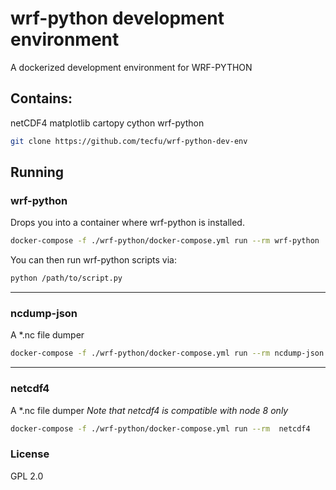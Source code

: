 # wrf-python development environment

A dockerized development environment for WRF-PYTHON

Contains:
---
netCDF4 
matplotlib 
cartopy
cython
wrf-python 


```bash
git clone https://github.com/tecfu/wrf-python-dev-env
```

## Running

### wrf-python

Drops you into a container where wrf-python is installed.

```bash
docker-compose -f ./wrf-python/docker-compose.yml run --rm wrf-python
```

You can then run wrf-python scripts via:

```bash
python /path/to/script.py
```

---

### ncdump-json
A \*.nc file dumper

```bash
docker-compose -f ./wrf-python/docker-compose.yml run --rm ncdump-json /path/to/file.nc
```

----

### netcdf4
A \*.nc file dumper
*Note that netcdf4 is compatible with node 8 only*

```bash
docker-compose -f ./wrf-python/docker-compose.yml run --rm  netcdf4
```


### License

GPL 2.0
